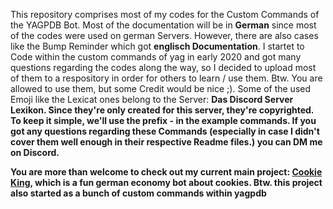 This repository comprises most of my codes for the Custom Commands of the YAGPDB Bot. 
Most of the documentation will be in <b>German</b> since most of the codes were used on german Servers. However, there are also cases like the Bump Reminder which got <b>englisch Documentation</b>.
I startet to Code within the custom commands of yag in early 2020 and got many questions regarding the codes along the way, so I decided to upload most of them to a respository in order for others to learn / use them. Btw. You are allowed to use them, but some Credit would be nice ;). Some of the used Emoji like the Lexicat ones belong to the Server: <b>Das Discord Server Lexikon<b>. Since they're only created for this server, they're copyrighted.
To keep it simple, we'll use the prefix <b>-</b> in the example commands.
If you got any questions regarding these Commands (especially in case I didn't cover them well enough in their respective Readme files.) you can DM me on Discord.

You are more than welcome to check out my current main project: <a href="https://top.gg/bot/949729221079621652">Cookie King</a>, which is a fun german economy bot about cookies. Btw. this project also started as a bunch of custom commands within yagpdb